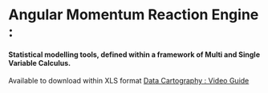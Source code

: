 # Angular Momentum Reaction Engine : 


#### Statistical modelling tools, defined within a framework of Multi and Single Variable Calculus. 
Available to download within XLS format [Data Cartography : Video Guide](https://www.youtube.com/channel/UCHGtmfjIICpuETvXsRd2eww/playlists)

